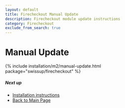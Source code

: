 ```yaml
---
layout: default
title: Firecheckout Manual Update
description: Firecheckout module update instructions
category: Firecheckout
exclude_from_search: true
---
```


# Manual Update

{% include installation/m2/manual-update.html package="swissup/firecheckout" %}

##### Next up

 -  [Installation instructions](../)
 -  [Back to Main Page](../../)
